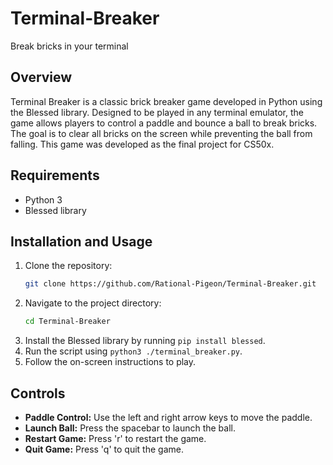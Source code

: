 # Terminal-Breaker
Break bricks in your terminal

## Overview
Terminal Breaker is a classic brick breaker game developed in Python using the Blessed library. Designed to be played in any terminal emulator, the game allows players to control a paddle and bounce a ball to break bricks. The goal is to clear all bricks on the screen while preventing the ball from falling. This game was developed as the final project for CS50x.

## Requirements
- Python 3
- Blessed library

## Installation and Usage
1. Clone the repository:
    ```bash
    git clone https://github.com/Rational-Pigeon/Terminal-Breaker.git
    ```
2. Navigate to the project directory:
    ```bash
    cd Terminal-Breaker
    ```
3. Install the Blessed library by running `pip install blessed`.
4. Run the script using `python3 ./terminal_breaker.py`.
5. Follow the on-screen instructions to play.

## Controls
- **Paddle Control:** Use the left and right arrow keys to move the paddle.
- **Launch Ball:** Press the spacebar to launch the ball.
- **Restart Game:** Press 'r' to restart the game.
- **Quit Game:** Press 'q' to quit the game.


